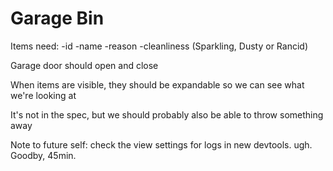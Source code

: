 # Garage Bin

Items need:
-id
-name
-reason 
-cleanliness (Sparkling, Dusty or Rancid)

Garage door should open and close

When items are visible, they should be expandable so we can see what we're looking at

It's not in the spec, but we should probably also be able to throw something away

Note to future self: check the view settings for logs in new devtools. ugh. Goodby, 45min.

